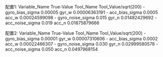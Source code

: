 配置1:     Variable_Name      True-Value    Tool_Name    Tool_Value/sqrt(200)
        - gyro_bias_sigma      0.00005       gyr_w          0.00006363191
        - acc_bias_sigma       0.0005        acc_w          0.00024599098
        - gyro_noise_sigma     0.015         gyr_n          0.01482429692
        - acc_noise_sigma      0.019         acc_n          0.01875879666

配置2:     Variable_Name      True-Value    Tool_Name    Tool_Value/sqrt(200)
        - gyro_bias_sigma      0.00001       gyr_w          0.00007310606
        - acc_bias_sigma       0.0002        acc_w          0.00022466307
        - gyro_noise_sigma     0.030         gyr_n          0.02999580578
        - acc_noise_sigma      0.050         acc_n          0.0497968154
